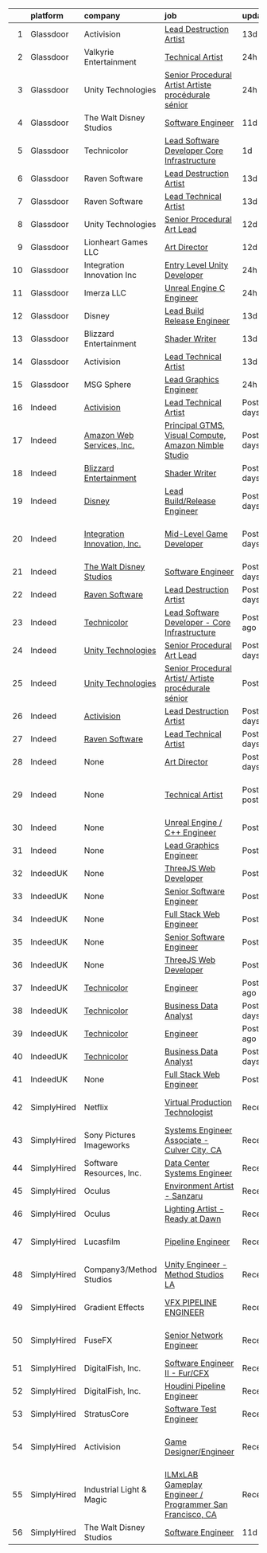 

|    | platform    | company                                                                                | job                                                                                                                                                                                                                                                                                                                        | update_time       | location                          |
|---:|:------------|:---------------------------------------------------------------------------------------|:---------------------------------------------------------------------------------------------------------------------------------------------------------------------------------------------------------------------------------------------------------------------------------------------------------------------------|:------------------|:----------------------------------|
|  1 | Glassdoor   | Activision                                                                             | [Lead Destruction Artist](https://www.glassdoor.com/partner/jobListing.htm?pos=111&ao=1136043&s=58&guid=0000017e2908750bb744a75b0e6b84e9&src=GD_JOB_AD&t=SR&vt=w&cs=1_65264049&cb=1641365927720&jobListingId=1007524052676&jrtk=3-0-1fokggtid2sk5001-1fokggtiou19s800-2039498a5d450d63-)                                   | 13d               | Middleton, WI                     |
|  2 | Glassdoor   | Valkyrie Entertainment                                                                 | [Technical Artist](https://www.glassdoor.com/partner/jobListing.htm?pos=107&ao=1136043&s=58&guid=0000017e2908750bb744a75b0e6b84e9&src=GD_JOB_AD&t=SR&vt=w&cs=1_29fd191d&cb=1641365927720&jobListingId=1007544118246&jrtk=3-0-1fokggtid2sk5001-1fokggtiou19s800-a86217a3128923f7-)                                          | 24h               | Seattle, WA                       |
|  3 | Glassdoor   | Unity Technologies                                                                     | [Senior Procedural Artist  Artiste procédurale sénior](https://www.glassdoor.com/partner/jobListing.htm?pos=112&ao=1136043&s=58&guid=0000017e2908750bb744a75b0e6b84e9&src=GD_JOB_AD&t=SR&vt=w&ea=1&cs=1_acb772b2&cb=1641365927720&jobListingId=1007542820349&jrtk=3-0-1fokggtid2sk5001-1fokggtiou19s800-bc875234338f406d-) | 24h               | Los Angeles, CA                   |
|  4 | Glassdoor   | The Walt Disney Studios                                                                | [Software Engineer](https://www.glassdoor.com/partner/jobListing.htm?pos=102&ao=1136043&s=58&guid=0000017e2908750bb744a75b0e6b84e9&src=GD_JOB_AD&t=SR&vt=w&cs=1_60ebac24&cb=1641365927719&jobListingId=1007527787256&jrtk=3-0-1fokggtid2sk5001-1fokggtiou19s800-02d52c0208e60364-)                                         | 11d               | Burbank, CA                       |
|  5 | Glassdoor   | Technicolor                                                                            | [Lead Software Developer   Core Infrastructure](https://www.glassdoor.com/partner/jobListing.htm?pos=110&ao=1136043&s=58&guid=0000017e2908750bb744a75b0e6b84e9&src=GD_JOB_AD&t=SR&vt=w&ea=1&cs=1_c8f92ea1&cb=1641365927720&jobListingId=1007541252961&jrtk=3-0-1fokggtid2sk5001-1fokggtiou19s800-62846a68fb661c72-)        | 1d                | Culver City, CA                   |
|  6 | Glassdoor   | Raven Software                                                                         | [Lead Destruction Artist](https://www.glassdoor.com/partner/jobListing.htm?pos=113&ao=1136043&s=58&guid=0000017e2908750bb744a75b0e6b84e9&src=GD_JOB_AD&t=SR&vt=w&cs=1_6a370201&cb=1641365927720&jobListingId=1007523650343&jrtk=3-0-1fokggtid2sk5001-1fokggtiou19s800-48eb4ab1bc179a9d-)                                   | 13d               | Middleton, WI                     |
|  7 | Glassdoor   | Raven Software                                                                         | [Lead Technical Artist](https://www.glassdoor.com/partner/jobListing.htm?pos=109&ao=1136043&s=58&guid=0000017e2908750bb744a75b0e6b84e9&src=GD_JOB_AD&t=SR&vt=w&cs=1_6e4c6ed8&cb=1641365927720&jobListingId=1007523654833&jrtk=3-0-1fokggtid2sk5001-1fokggtiou19s800-91d08be31244363e-)                                     | 13d               | Middleton, WI                     |
|  8 | Glassdoor   | Unity Technologies                                                                     | [Senior Procedural Art Lead](https://www.glassdoor.com/partner/jobListing.htm?pos=114&ao=1136043&s=58&guid=0000017e2908750bb744a75b0e6b84e9&src=GD_JOB_AD&t=SR&vt=w&ea=1&cs=1_86677025&cb=1641365927721&jobListingId=1007525611869&jrtk=3-0-1fokggtid2sk5001-1fokggtiou19s800-69403cf010772e8d-)                           | 12d               | Bellevue, WA                      |
|  9 | Glassdoor   | Lionheart Games  LLC                                                                   | [Art Director](https://www.glassdoor.com/partner/jobListing.htm?pos=108&ao=1136043&s=58&guid=0000017e2908750bb744a75b0e6b84e9&src=GD_JOB_AD&t=SR&vt=w&ea=1&cs=1_574c47e1&cb=1641365927720&jobListingId=1007525841480&jrtk=3-0-1fokggtid2sk5001-1fokggtiou19s800-a8f2a19c032e5f9a-)                                         | 12d               | Atlanta, GA                       |
| 10 | Glassdoor   | Integration Innovation  Inc                                                            | [Entry Level Unity Developer](https://www.glassdoor.com/partner/jobListing.htm?pos=103&ao=1136043&s=58&guid=0000017e2908750bb744a75b0e6b84e9&src=GD_JOB_AD&t=SR&vt=w&cs=1_c5e97b6f&cb=1641365927719&jobListingId=1007543930318&jrtk=3-0-1fokggtid2sk5001-1fokggtiou19s800-b1c9f147378264bd-)                               | 24h               | Huntsville, AL                    |
| 11 | Glassdoor   | Imerza  LLC                                                                            | [Unreal Engine   C   Engineer](https://www.glassdoor.com/partner/jobListing.htm?pos=101&ao=1136043&s=58&guid=0000017e2908750bb744a75b0e6b84e9&src=GD_JOB_AD&t=SR&vt=w&ea=1&cs=1_fa67532c&cb=1641365927719&jobListingId=1007542918505&jrtk=3-0-1fokggtid2sk5001-1fokggtiou19s800-7271e93b5a943600-)                         | 24h               | Remote                            |
| 12 | Glassdoor   | Disney                                                                                 | [Lead Build Release Engineer](https://www.glassdoor.com/partner/jobListing.htm?pos=104&ao=1136043&s=58&guid=0000017e2908750bb744a75b0e6b84e9&src=GD_JOB_AD&t=SR&vt=w&cs=1_81670a21&cb=1641365927719&jobListingId=1007523367890&jrtk=3-0-1fokggtid2sk5001-1fokggtiou19s800-d980404ca67aacd4-)                               | 13d               | Emeryville, CA                    |
| 13 | Glassdoor   | Blizzard Entertainment                                                                 | [Shader Writer](https://www.glassdoor.com/partner/jobListing.htm?pos=105&ao=1136043&s=58&guid=0000017e2908750bb744a75b0e6b84e9&src=GD_JOB_AD&t=SR&vt=w&cs=1_71755cfd&cb=1641365927719&jobListingId=1007523751764&jrtk=3-0-1fokggtid2sk5001-1fokggtiou19s800-7e6747207436f1ad-)                                             | 13d               | Irvine, CA                        |
| 14 | Glassdoor   | Activision                                                                             | [Lead Technical Artist](https://www.glassdoor.com/partner/jobListing.htm?pos=115&ao=1136043&s=58&guid=0000017e2908750bb744a75b0e6b84e9&src=GD_JOB_AD&t=SR&vt=w&cs=1_3fcabdaa&cb=1641365927721&jobListingId=1007524043351&jrtk=3-0-1fokggtid2sk5001-1fokggtiou19s800-6d48aa2ded63c787-)                                     | 13d               | Middleton, WI                     |
| 15 | Glassdoor   | MSG Sphere                                                                             | [Lead Graphics Engineer](https://www.glassdoor.com/partner/jobListing.htm?pos=106&ao=1136043&s=58&guid=0000017e2908750bb744a75b0e6b84e9&src=GD_JOB_AD&t=SR&vt=w&cs=1_cf161b7b&cb=1641365927720&jobListingId=1007543377086&jrtk=3-0-1fokggtid2sk5001-1fokggtiou19s800-9137a45e60a115e9-)                                    | 24h               | Burbank, CA                       |
| 16 | Indeed      | [Activision](https://www.indeed.com/cmp/Activision)                                    | [Lead Technical Artist](https://www.indeed.com/rc/clk?jk=6d48aa2ded63c787&fccid=71147e0539a0a1b7&vjs=3)                                                                                                                                                                                                                    | Posted13 days ago | Middleton, WI 53562               |
| 17 | Indeed      | [Amazon Web Services, Inc.](https://www.indeed.com/cmp/Amazon.com)                     | [Principal GTMS, Visual Compute, Amazon Nimble Studio](https://www.indeed.com/rc/clk?jk=23d4085a40d39fbb&fccid=fe2d21eef233e94a&vjs=3)                                                                                                                                                                                     | Posted14 days ago | San Francisco, CA                 |
| 18 | Indeed      | [Blizzard Entertainment](https://www.indeed.com/cmp/Blizzard-Entertainment)            | [Shader Writer](https://www.indeed.com/rc/clk?jk=7e6747207436f1ad&fccid=645d83ee4cbe1d25&vjs=3)                                                                                                                                                                                                                            | Posted13 days ago | Irvine, CA 92618                  |
| 19 | Indeed      | [Disney](https://www.indeed.com/cmp/The-Walt-Disney-Company)                           | [Lead Build/Release Engineer](https://www.indeed.com/rc/clk?jk=d980404ca67aacd4&fccid=4ed80f3a97849f22&vjs=3)                                                                                                                                                                                                              | Posted13 days ago | Emeryville, CA                    |
| 20 | Indeed      | [Integration Innovation, Inc.](https://www.indeed.com/cmp/Integration-Innovation,-Inc) | [Mid-Level Game Developer](https://www.indeed.com/rc/clk?jk=59e477bd38d1ee42&fccid=be7ca5818339f8f5&vjs=3)                                                                                                                                                                                                                 | Posted7 days ago  | Huntsville, AL 35806+1 location   |
| 21 | Indeed      | [The Walt Disney Studios](https://www.indeed.com/cmp/The-Walt-Disney-Studios)          | [Software Engineer](https://www.indeed.com/rc/clk?jk=02d52c0208e60364&fccid=779381286967ed9f&vjs=3)                                                                                                                                                                                                                        | Posted11 days ago | Burbank, CA 91505                 |
| 22 | Indeed      | [Raven Software](https://www.indeed.com/cmp/Raven-Software)                            | [Lead Destruction Artist](https://www.indeed.com/rc/clk?jk=48eb4ab1bc179a9d&fccid=fe5f288b53b71b01&vjs=3)                                                                                                                                                                                                                  | Posted13 days ago | Middleton, WI 53562               |
| 23 | Indeed      | [Technicolor](https://www.indeed.com/cmp/Technicolor)                                  | [Lead Software Developer - Core Infrastructure](https://www.indeed.com/rc/clk?jk=62846a68fb661c72&fccid=479fd129e9715110&vjs=3)                                                                                                                                                                                            | Posted1 day ago   | Culver City, CA 90232             |
| 24 | Indeed      | [Unity Technologies](https://www.indeed.com/cmp/Unity-Technologies)                    | [Senior Procedural Art Lead](https://www.indeed.com/rc/clk?jk=69403cf010772e8d&fccid=880e4714f2ad94a8&vjs=3)                                                                                                                                                                                                               | Posted12 days ago | Bellevue, WA                      |
| 25 | Indeed      | [Unity Technologies](https://www.indeed.com/cmp/Unity-Technologies)                    | [Senior Procedural Artist/ Artiste procédurale sénior](https://www.indeed.com/rc/clk?jk=bc875234338f406d&fccid=880e4714f2ad94a8&vjs=3)                                                                                                                                                                                     | PostedToday       | Los Angeles, CA+1 location        |
| 26 | Indeed      | [Activision](https://www.indeed.com/cmp/Activision)                                    | [Lead Destruction Artist](https://www.indeed.com/rc/clk?jk=2039498a5d450d63&fccid=71147e0539a0a1b7&vjs=3)                                                                                                                                                                                                                  | Posted13 days ago | Middleton, WI 53562               |
| 27 | Indeed      | [Raven Software](https://www.indeed.com/cmp/Raven-Software)                            | [Lead Technical Artist](https://www.indeed.com/rc/clk?jk=91d08be31244363e&fccid=fe5f288b53b71b01&vjs=3)                                                                                                                                                                                                                    | Posted13 days ago | Middleton, WI 53562               |
| 28 | Indeed      | None                                                                                   | [Art Director](https://www.indeed.com/company/Lionheart-Games,-LLC/jobs/Art-Director-a8f2a19c032e5f9a?fccid=e5e87cfdb834d4b4&vjs=3)                                                                                                                                                                                        | Posted12 days ago | Atlanta, GA                       |
| 29 | Indeed      | None                                                                                   | [Technical Artist](https://www.indeed.com/rc/clk?jk=a86217a3128923f7&fccid=e42118a83cdb8391&vjs=3)                                                                                                                                                                                                                         | PostedJust posted | Seattle, WA 98101 (Downtown area) |
| 30 | Indeed      | None                                                                                   | [Unreal Engine / C++ Engineer](https://www.indeed.com/rc/clk?jk=7271e93b5a943600&fccid=b5414d1e746d55a8&vjs=3)                                                                                                                                                                                                             | PostedToday       | Remote                            |
| 31 | Indeed      | None                                                                                   | [Lead Graphics Engineer](https://www.indeed.com/rc/clk?jk=9137a45e60a115e9&fccid=dd616958bd9ddc12&vjs=3)                                                                                                                                                                                                                   | PostedToday       | Burbank, CA                       |
| 32 | IndeedUK    | None                                                                                   | [ThreeJS Web Developer](https://uk.indeed.com/rc/clk?jk=e6bafac54c40ad73&fccid=77f67407b20f1b9d&vjs=3)                                                                                                                                                                                                                     | PostedToday       | London SE1 8HA                    |
| 33 | IndeedUK    | None                                                                                   | [Senior Software Engineer](https://uk.indeed.com/rc/clk?jk=00529366a091411a&fccid=77f67407b20f1b9d&vjs=3)                                                                                                                                                                                                                  | PostedToday       | London SE1 8HA                    |
| 34 | IndeedUK    | None                                                                                   | [Full Stack Web Engineer](https://uk.indeed.com/rc/clk?jk=458737e21f5044c2&fccid=77f67407b20f1b9d&vjs=3)                                                                                                                                                                                                                   | PostedToday       | London SE1 8HA                    |
| 35 | IndeedUK    | None                                                                                   | [Senior Software Engineer](https://uk.indeed.com/rc/clk?jk=00529366a091411a&fccid=77f67407b20f1b9d&vjs=3)                                                                                                                                                                                                                  | PostedToday       | London SE1 8HA                    |
| 36 | IndeedUK    | None                                                                                   | [ThreeJS Web Developer](https://uk.indeed.com/rc/clk?jk=e6bafac54c40ad73&fccid=77f67407b20f1b9d&vjs=3)                                                                                                                                                                                                                     | PostedToday       | London SE1 8HA                    |
| 37 | IndeedUK    | [Technicolor](https://uk.indeed.com/cmp/Technicolor)                                   | [Engineer](https://uk.indeed.com/rc/clk?jk=afa43da9648a4d0e&fccid=479fd129e9715110&vjs=3)                                                                                                                                                                                                                                  | Posted1 day ago   | London                            |
| 38 | IndeedUK    | [Technicolor](https://uk.indeed.com/cmp/Technicolor)                                   | [Business Data Analyst](https://uk.indeed.com/rc/clk?jk=c46fe88446ffeaba&fccid=479fd129e9715110&vjs=3)                                                                                                                                                                                                                     | Posted6 days ago  | London                            |
| 39 | IndeedUK    | [Technicolor](https://uk.indeed.com/cmp/Technicolor)                                   | [Engineer](https://uk.indeed.com/rc/clk?jk=afa43da9648a4d0e&fccid=479fd129e9715110&vjs=3)                                                                                                                                                                                                                                  | Posted1 day ago   | London                            |
| 40 | IndeedUK    | [Technicolor](https://uk.indeed.com/cmp/Technicolor)                                   | [Business Data Analyst](https://uk.indeed.com/rc/clk?jk=c46fe88446ffeaba&fccid=479fd129e9715110&vjs=3)                                                                                                                                                                                                                     | Posted6 days ago  | London                            |
| 41 | IndeedUK    | None                                                                                   | [Full Stack Web Engineer](https://uk.indeed.com/rc/clk?jk=458737e21f5044c2&fccid=77f67407b20f1b9d&vjs=3)                                                                                                                                                                                                                   | PostedToday       | London SE1 8HA                    |
| 42 | SimplyHired | Netflix                                                                                | [Virtual Production Technologist](https://www.simplyhired.com/job/oPg1T9HFj0EK1D412uxCUGtu72DRcI-Tlla2JFYTy1LtNCJ--3ktSg?q=vfx+engineer)                                                                                                                                                                                   | Recently          | Los Angeles, CA                   |
| 43 | SimplyHired | Sony Pictures Imageworks                                                               | [Systems Engineer Associate - Culver City, CA](https://www.simplyhired.com/job/nt0wONWWBszvte6uwRQX-d5EhcFuknADkV28xk-eAzK6vSKPkSW96Q?q=vfx+engineer)                                                                                                                                                                      | Recently          | Culver City, CA                   |
| 44 | SimplyHired | Software Resources, Inc.                                                               | [Data Center Systems Engineer](https://www.simplyhired.com/job/OVVVG62x0lX4tcKF2dIZMY9kudU_HOjG-x61FNfoThyIpEi_5hPNiQ?q=vfx+engineer)                                                                                                                                                                                      | Recently          | Glendale, CA                      |
| 45 | SimplyHired | Oculus                                                                                 | [Environment Artist - Sanzaru](https://www.simplyhired.com/job/-zKNg0yaeVNNRY9CEQqFA7jOI2WMK1YDoUokgteVDCvmhYJqhxqL8g?q=vfx+engineer)                                                                                                                                                                                      | Recently          | Remote +1 location                |
| 46 | SimplyHired | Oculus                                                                                 | [Lighting Artist - Ready at Dawn](https://www.simplyhired.com/job/3VT3YWwM09vQGl1dI5Sp6dLad2POHwdfRxTUp8jIqW9jwB9MsBZvfg?q=vfx+engineer)                                                                                                                                                                                   | Recently          | Remote +1 location                |
| 47 | SimplyHired | Lucasfilm                                                                              | [Pipeline Engineer](https://www.simplyhired.com/job/hARRZb5wdie-xWbbNuzY5E4CH22KBnbTAIZsnfaBJSslq0pmSSL3-w?q=vfx+engineer)                                                                                                                                                                                                 | Recently          | San Francisco, CA                 |
| 48 | SimplyHired | Company3/Method Studios                                                                | [Unity Engineer - Method Studios LA](https://www.simplyhired.com/job/ohqZOZWxGcOM1HfXRrvG01UbWxsKDDeXWPcl1PtAvpQAjHcpIs6SKg?q=vfx+engineer)                                                                                                                                                                                | Recently          | Santa Monica, CA                  |
| 49 | SimplyHired | Gradient Effects                                                                       | [VFX PIPELINE ENGINEER](https://www.simplyhired.com/job/L5OAyKGUnwDawrCWzGNO2bwpuyy6IFx3pa2fhsL0ImqUDfPpQxW6Jg?q=vfx+engineer)                                                                                                                                                                                             | Recently          | Los Angeles, CA                   |
| 50 | SimplyHired | FuseFX                                                                                 | [Senior Network Engineer](https://www.simplyhired.com/job/rPkMBHB9FqptdEEX00Tk7tDhwDUQLHqBROZ0tXmx94nCs3AaxknMBQ?q=vfx+engineer)                                                                                                                                                                                           | Recently          | Los Angeles, CA                   |
| 51 | SimplyHired | DigitalFish, Inc.                                                                      | [Software Engineer II - Fur/CFX](https://www.simplyhired.com/job/YtRdjl-nCPYarpp8UCVrsrvJGjU1USOCIJ7IyypSX1gsjQapj39mSw?q=vfx+engineer)                                                                                                                                                                                    | Recently          | Remote                            |
| 52 | SimplyHired | DigitalFish, Inc.                                                                      | [Houdini Pipeline Engineer](https://www.simplyhired.com/job/R8_KDfhHZEYUFEM-zmHYbkdElT0dsCkpx_dYWdyxGENs6dqbM9X1EQ?q=vfx+engineer)                                                                                                                                                                                         | Recently          | Remote                            |
| 53 | SimplyHired | StratusCore                                                                            | [Software Test Engineer](https://www.simplyhired.com/job/aOGYDGVDK83Hz36mzFZncYUNgGThbRe4d03IXfkihr8svAuEQu1e3g?q=vfx+engineer)                                                                                                                                                                                            | Recently          | Seattle, WA                       |
| 54 | SimplyHired | Activision                                                                             | [Game Designer/Engineer](https://www.simplyhired.com/job/TamhiBDeWmMRC95oMgFH9TpXiAo4DB3kIDdIxELIg50DdRVKBO1Kwg?q=vfx+engineer)                                                                                                                                                                                            | Recently          | Woodland Hills, CA +1 location    |
| 55 | SimplyHired | Industrial Light & Magic                                                               | [ILMxLAB Gameplay Engineer / Programmer San Francisco, CA](https://www.simplyhired.com/job/9zWEc99PG2amVQToeWfiBPXTQLFuFAGCdpdMHqohupvYaOcEPsR5zg?q=vfx+engineer)                                                                                                                                                          | Recently          | San Francisco, CA                 |
| 56 | SimplyHired | The Walt Disney Studios                                                                | [Software Engineer](https://www.simplyhired.com/job/RWPJnK-L2BiFE5wHeV74FP8LCLNjuZOrKhibkIIMFV29WytzQ-8ATw?q=vfx+engineer)                                                                                                                                                                                                 | 11d               | Burbank, CA                       |